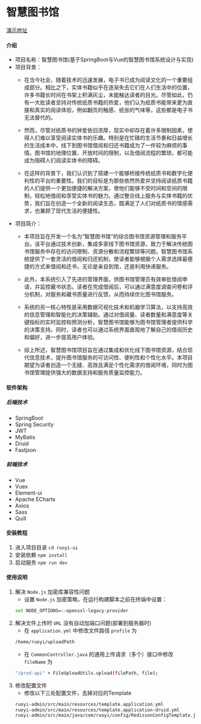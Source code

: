 # 智慧图书馆

[演示地址](http://47.93.44.153/)

#### 介绍
- 项目名称：智慧图书馆(基于SpringBoot与Vue的智慧图书馆系统设计与实现)
- 项目背景： 
  - 在当今社会，随着技术的迅速发展，电子书已成为阅读文化的一个重要组成部分。相比之下，实体书籍似乎在逐渐失去它们在人们生活中的位置，许多书籍长时间在书架上积满灰尘，未能触达读者的目光。尽管如此，仍有一大批读者坚持对传统纸质书籍的热爱，他们认为纸质书能带来更为直接和真实的阅读体验，例如翻页的触感、纸张的气味等，这些都是电子书无法替代的。

  - 然而，尽管对纸质书的钟爱依旧浓厚，现实中却存在着许多限制因素，使得人们难以享受阅读实体书的乐趣。特别是在忙碌的生活节奏和日益增长的生活成本中，线下到图书馆借阅和归还书籍成为了一件较为麻烦的事情。图书馆的地理位置、开放时间的限制，以及借阅流程的繁琐，都可能成为阻碍人们阅读实体书的障碍。

  - 在这样的背景下，我们认识到了搭建一个能够桥接传统纸质书和数字化便利性的平台的重要性。我们的目标是为那些依然热爱并坚持阅读纸质书籍的人们提供一个更加便捷的解决方案，使他们能够不受时间和空间的限制，轻松地借阅和享受实体书的魅力。通过整合线上服务与实体书籍的优势，我们旨在创造一个全新的阅读生态，既满足了人们对纸质书的情感需求，也兼顾了现代生活的便捷性。
- 项目简介： 
  - 本项目旨在开发一个名为“智慧图书馆”的综合图书馆资源管理和服务平台。该平台通过技术创新，集成多家线下图书馆资源，致力于解决传统图书馆服务中存在的访问限制、资源分散和流程繁琐等问题。智慧图书馆系统提供了一套灵活的借阅和归还机制，使读者能够根据个人需求选择最便捷的方式来借阅和还书，无论是亲自到馆，还是利用快递服务。

  - 此外，本系统引入了先进的管理界面，供图书馆管理员有效审批借阅申请，并监控藏书状态。读者在完成借阅后，可以通过满意度调查问卷和评分机制，对服务和藏书质量进行反馈，从而持续优化图书馆服务。

  - 系统的另一核心特性是采用数据可视化技术和机器学习算法，以支持高效的信息管理和智能化的决策辅助。通过对借阅量、读者数量和满意度等关键指标的实时监控和预测分析，智慧图书馆能够为图书馆管理者提供科学的决策支持。同时，读者也可以通过系统界面直观地了解自己的借阅历史和偏好，进一步提高用户体验。

  - 综上所述，智慧图书馆项目旨在通过集成和优化线下图书馆资源，结合现代信息技术，提升图书馆服务的可访问性、便利性和个性化水平。本项目期望为读者创造一个无缝、高效且满足个性化需求的借阅环境，同时为图书馆管理提供强大的数据支持和服务质量监控能力。
#### 软件架构
##### 后端技术
- SpringBoot
- Spring Security
- JWT
- MyBatis
- Druid
- Fastjson

##### 前端技术
- Vue
- Vuex
- Element-ui
- Apache ECharts
- Axios
- Sass
- Quill


#### 安装教程

1. 进入项目目录
`cd ruoyi-ui`
2. 安装依赖
`npm install`
3. 启动服务
`npm run dev`

#### 使用说明

1. 解决 `Node.js` 加密库兼容性问题 
   - 设置 `Node.js` 加密策略，在运行构建脚本之前在终端中设置：
   ```bash
   set NODE_OPTIONS=--openssl-legacy-provider
   ```
2. 解决文件上传时 `URL` 没有自动加端口问题(部署到服务器时)
   - 在 `application.yml` 中修改文件路径 `profile` 为 
   ```bash
   /home/ruoyi/uploadPath
   ```
   - 在 `CommonController.java` 的通用上传请求（多个）接口中修改 `fileName` 为
   ```bash
   "/prod-api" + FileUploadUtils.upload(filePath, file);
   ```
3. 修改配置文件
   - 修改以下三处配置文件，去掉对应的Template
   ```bash
   ruoyi-admin/src/main/resources/template.application.yml
   ruoyi-admin/src/main/resources/template.application-druid.yml
   ruoyi-admin/src/main/java/com/ruoyi/config/RedissonConfigTemplate.java
   ```